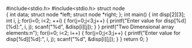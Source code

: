 #include<stdio.h>
#include<stdio.h> 
struct node  
{ 
    int data; 
    struct node *left; 
    struct node *right; 
}; 
int main()
{
     int disp[2][3];
     int i, j;
     for(i=0; i<2; ++i) 
     {
           for(j=0;j<3;j++) 
           {
                  printf("Enter value for disp[%d][%d]:", i, j);
                  scanf("%d", &disp[i][j]);
            }
     }
     printf("Two Dimensional array elements:n");
     for(i=0; i<2; i++) 
     {
           for(j=0;j<3;j++) 
           { 
	       printf("Enter value for disp[%d][%d]:", i, j);
                  scanf("%d", &disp[i][j]);
           }
     }
     return 0;
}
